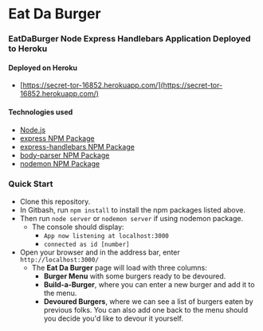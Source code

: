 # Eat Da Burger
### EatDaBurger Node Express Handlebars Application Deployed to Heroku

#### Deployed on Heroku
- [https://secret-tor-16852.herokuapp.com/](https://secret-tor-16852.herokuapp.com/)

#### Technologies used
- [Node.js](https://nodejs.org/en/)
- [express NPM Package](https://www.npmjs.com/package/express)
- [express-handlebars NPM Package](https://www.npmjs.com/package/express-handlebars)
- [body-parser NPM Package](https://www.npmjs.com/package/body-parser)
- [nodemon NPM Package](https://www.npmjs.com/package/nodemon)

### Quick Start

- Clone this repository.
- In Gitbash, run `npm install` to install the npm packages listed above.
- Then run `node server` or `nodemon server` if using nodemon package.
     - The console should display: 
         - `App now listening at localhost:3000`
         - `connected as id [number]`
- Open your browser and in the address bar, enter `http://localhost:3000/`
     - The **Eat Da Burger** page will load with three columns:
          - **Burger Menu** with some burgers ready to be devoured.
          - **Build-a-Burger**, where you can enter a new burger and add it to the menu.
          - **Devoured Burgers**, where we can see a list of burgers eaten by previous folks.  You can also add one back to the menu should you decide you'd like to devour it yourself.
